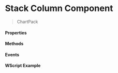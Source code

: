 # Stack Column Component
> ChartPack

#### Properties

#### Methods

#### Events

#### WScript Example